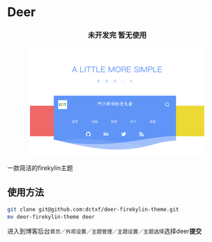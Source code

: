 # Deer
<div align="center">
<h3>未开发完 暂无使用</h3>
<div>
<a href="https://dctxf.com"><img src="screenshot.png" width="400" height="250"/></a>
</div>
</div>

一款简洁的firekylin主题

## 使用方法

```bash
git clone git@github.com:dctxf/deer-firekylin-theme.git
mv deer-firekylin-theme deer
```

进入到博客后台`首页／外观设置／主题管理／主题设置／主题选择`选择deer**提交**

